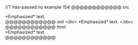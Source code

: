 //T has-passed:no
example 154
@@@@@@@@@@@@ src
<div>
*Emphasized* text.
</div>
@@@@@@@@@@@@ xml
<?xml version="1.0" encoding="UTF-8"?>
<!DOCTYPE document SYSTEM "CommonMark.dtd">
<document xmlns="http://commonmark.org/xml/1.0">
  <html_block>&lt;div&gt;
*Emphasized* text.
&lt;/div&gt;
</html_block>
</document>
@@@@@@@@@@@@ html
<div>
*Emphasized* text.
</div>
@@@@@@@@@@@@
